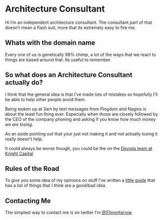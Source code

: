 # Architecture Consultant
Hi I’m an independent architecture consultant. The consultant part of that doesn’t mean a flash suit, more that its extremely easy to fire me.

## Whats with the domain name
Every one of us is genetically 98% chimp, a lot of the ways that we react to things are based around that. Its useful to remember.

## So what does an Architecture Consultant actually do?
I think that the general idea is that I’ve made lots of mistakes so hopefully I’ll be able to help other people avoid them.

Being woken up at 3am by text messages from Pingdom and Nagios is about the least fun thing ever. Especially when those are closely followed by the CEO of the company phoning and asking if you know *how much money we are losing*.

As an aside pointing out that your just not making it and not actually losing it really doesn’t help.

It could always be worse though, you could be the on the [Devops team at Knight Capital](http://dougseven.com/2014/04/17/knightmare-a-devops-cautionary-tale/)

## Rules of the Road
To give you some idea of my opinions on stuff I’ve written a [little guide](/rulesoftheroad.html) that has a list of things that I think are a good/bad idea.

## Contacting Me
The simplest way to contact me is on twitter I’m [@51monfarrow](https://twitter.com/51monfarrow)
